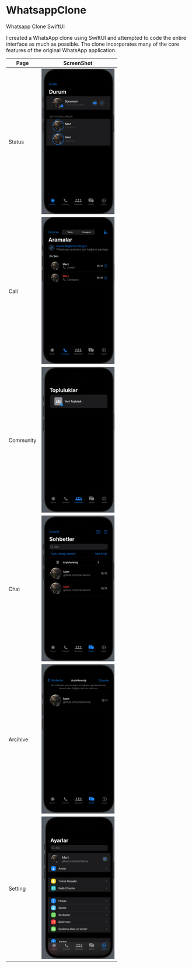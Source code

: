 # WhatsappClone
 Whatsapp Clone SwiftUI

I created a WhatsApp clone using SwiftUI and attempted to code the entire interface as much as possible. The clone incorporates many of the core features of the original WhatsApp application.

| Page | ScreenShot |
| --- | ---- |
| Status | <img src="https://github.com/Mertaince/WhatsappClone/blob/main/ScreenShot/1.png" width = "200"> |
| Call | <img src="https://github.com/Mertaince/WhatsappClone/blob/main/ScreenShot/2.png" width = "200"> |
| Community | <img src="https://github.com/Mertaince/WhatsappClone/blob/main/ScreenShot/3.png" width = "200"> |
| Chat | <img src="https://github.com/Mertaince/WhatsappClone/blob/main/ScreenShot/4.png" width = "200"> |
| Arcihive | <img src="https://github.com/Mertaince/WhatsappClone/blob/main/ScreenShot/5.png" width = "200"> |
| Setting | <img src="https://github.com/Mertaince/WhatsappClone/blob/main/ScreenShot/6.png" width = "200"> |
